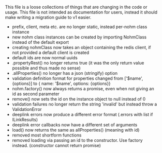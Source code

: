 This file is a loose collections of things that are changing in the code or usage.
This file is not intended as documentation for users, instead it should make writing a migration guide to v1 easier.

- prefix, client, meta etc. are no longer static, instead per-nohm class instance
- new nohm class instances can be created by importing NohmClass instead of the default export
- creating nohmClass now takes an object containing the redis client, if not provided a default client is created
- default ids are now normal uuids
- .propertyRest() no longer returns true (it was the only return value possible and thus made no sense)
- .allProperties() no longer has a json (stringify) option
- validation definition format for properties changed from ['$name', {options}] to { name: '$name', options: {options}}
- nohm.factory() now always returns a promise, even when not giving an id as second parameter
- remove() now sets the id on the instance object to null instead of 0
- validation failures no longer return the string 'invalid' but instead throw a ValidationError
- deeplink errors now produce a different error format (.errors with list if ILinkResults)
- deeplink error callbacks now have a different set of arguments
- load() now returns the same as allProperties() (meaning with id)
- removed most shortform functions
- removed loading via passing an id to the constructor. Use factory instead. (constructor cannot return promise)
